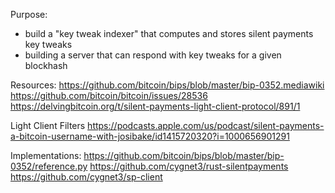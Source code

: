 
Purpose:
- build a "key tweak indexer" that computes and stores silent payments key tweaks
- building a server that can respond with key tweaks for a given blockhash



Resources:
https://github.com/bitcoin/bips/blob/master/bip-0352.mediawiki
https://github.com/bitcoin/bitcoin/issues/28536
https://delvingbitcoin.org/t/silent-payments-light-client-protocol/891/1

Light Client Filters
https://podcasts.apple.com/us/podcast/silent-payments-a-bitcoin-username-with-josibake/id1415720320?i=1000656901291

Implementations:
https://github.com/bitcoin/bips/blob/master/bip-0352/reference.py
https://github.com/cygnet3/rust-silentpayments
https://github.com/cygnet3/sp-client